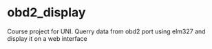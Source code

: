 # obd2_display
Course project for UNI. Querry data from obd2 port using elm327 and display it on a web interface
